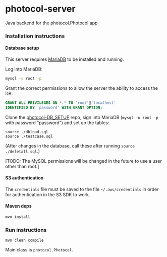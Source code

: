 # photocol-server
Java backend for the photocol.Photocol app

### Installation instructions

#### Database setup
This server requires [MariaDB][1] to be installed and running.

Log into MariaDB:

```bash
mysql -u root -p
```

Grant the correct permissions to allow the server the ability to access the DB:

```sql
GRANT ALL PRIVILEGES ON *.* TO 'root'@'localhost'
IDENTIFIED BY 'password' WITH GRANT OPTION;
```

Clone the [photocol-DB_SETUP][1] repo, sign into MariaDB (`mysql -u root -p` with password "password") and set up the tables:
```
source ./dbload.sql
source ./testcase.sql
```

(After changes in the database, call these after running `source ./deletall.sql`.)

[TODO: The MySQL permissions will be changed in the future to use a user other than root.]

#### S3 authentication
The `credentials` file must be saved to the file `~/.aws/credentials` in order for authentication in the S3 SDK to work.

#### Maven deps
```bash
mvn install
```

### Run instructions

```$xslt
mvn clean compile
```

Main class is `photocol.Photocol`.

[1]: https://wiki.archlinux.org/index.php/MariaDB
[2]: https://github.com/photocol/photocol-DB_SETUP